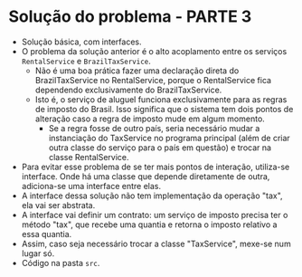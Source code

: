 # Solução do problema - PARTE 3

- Solução básica, com interfaces.
- O problema da solução anterior é o alto acoplamento entre os serviços `RentalService` e `BrazilTaxService`.
  - Não é uma boa prática fazer uma declaração direta do BrazilTaxService no RentalService, porque o RentalService fica dependendo exclusivamente do BrazilTaxService.
  - Isto é, o serviço de aluguel funciona exclusivamente para as regras de imposto do Brasil. Isso significa que o sistema tem dois pontos de alteração caso a regra de imposto mude em algum momento.
    - Se a regra fosse de outro país, seria necessário mudar a instanciação do TaxService no programa principal (além de criar outra classe do serviço para o país em questão) e trocar na classe RentalService.
- Para evitar esse problema de se ter mais pontos de interação, utiliza-se interface. Onde há uma classe que depende diretamente de outra, adiciona-se uma interface entre elas.
- A interface dessa solução não tem implementação da operação "tax", ela vai ser abstrata.
- A interface vai definir um contrato: um serviço de imposto precisa ter o método "tax", que recebe uma quantia e retorna o imposto relativo a essa quantia.
- Assim, caso seja necessário trocar a classe "TaxService", mexe-se num lugar só.
- Código na pasta `src`.
